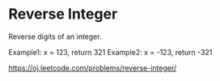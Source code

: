 # Reverse Integer

Reverse digits of an integer.

Example1: x = 123, return 321
Example2: x = -123, return -321

<https://oj.leetcode.com/problems/reverse-integer/>
